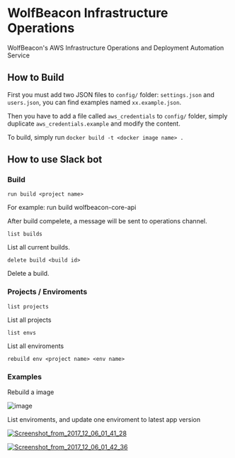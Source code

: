 # WolfBeacon Infrastructure Operations
WolfBeacon's AWS Infrastructure Operations and Deployment Automation Service

## How to Build

First you must add two JSON files to `config/` folder: `settings.json` and `users.json`, you can find examples named `xx.example.json`.

Then you have to add a file called `aws_credentials` to `config/` folder, simply duplicate `aws_credentials.example` and modify the content.

To build, simply run `docker build -t <docker image name> .`

## How to use Slack bot

### Build

`run build <project name>`

For example: run build wolfbeacon-core-api

After build compelete, a message will be sent to operations channel.

`list builds`

List all current builds.

`delete build <build id>`

Delete a build.

### Projects / Enviroments

`list projects`

List all projects

`list envs`

List all enviroments

`rebuild env <project name> <env name>`

### Examples

Rebuild a image

![image](https://preview.ibb.co/cnfNxw/Screenshot_from_2017_12_06_01_38_51.png)

List enviroments, and update one enviroment to latest app version

<a href="https://ibb.co/jXoHxw"><img src="https://preview.ibb.co/cwYT4b/Screenshot_from_2017_12_06_01_41_28.png" alt="Screenshot_from_2017_12_06_01_41_28" border="0"></a>

<a href="https://imgbb.com/"><img src="https://image.ibb.co/dx36qG/Screenshot_from_2017_12_06_01_42_36.png" alt="Screenshot_from_2017_12_06_01_42_36" border="0"></a>
